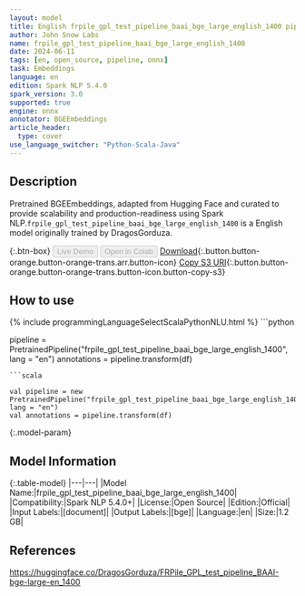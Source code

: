 ```yaml
---
layout: model
title: English frpile_gpl_test_pipeline_baai_bge_large_english_1400 pipeline BGEEmbeddings from DragosGorduza
author: John Snow Labs
name: frpile_gpl_test_pipeline_baai_bge_large_english_1400
date: 2024-06-11
tags: [en, open_source, pipeline, onnx]
task: Embeddings
language: en
edition: Spark NLP 5.4.0
spark_version: 3.0
supported: true
engine: onnx
annotator: BGEEmbeddings
article_header:
  type: cover
use_language_switcher: "Python-Scala-Java"
---
```


## Description

Pretrained BGEEmbeddings, adapted from Hugging Face and curated to provide scalability and production-readiness using Spark NLP.`frpile_gpl_test_pipeline_baai_bge_large_english_1400` is a English model originally trained by DragosGorduza.

{:.btn-box}
<button class="button button-orange" disabled>Live Demo</button>
<button class="button button-orange" disabled>Open in Colab</button>
[Download](https://s3.amazonaws.com/auxdata.johnsnowlabs.com/public/models/frpile_gpl_test_pipeline_baai_bge_large_english_1400_en_5.4.0_3.0_1718070029081.zip){:.button.button-orange.button-orange-trans.arr.button-icon}
[Copy S3 URI](s3://auxdata.johnsnowlabs.com/public/models/frpile_gpl_test_pipeline_baai_bge_large_english_1400_en_5.4.0_3.0_1718070029081.zip){:.button.button-orange.button-orange-trans.button-icon.button-copy-s3}

## How to use



<div class="tabs-box" markdown="1">
{% include programmingLanguageSelectScalaPythonNLU.html %}
```python

pipeline = PretrainedPipeline("frpile_gpl_test_pipeline_baai_bge_large_english_1400", lang = "en")
annotations =  pipeline.transform(df)   

```
```scala

val pipeline = new PretrainedPipeline("frpile_gpl_test_pipeline_baai_bge_large_english_1400", lang = "en")
val annotations = pipeline.transform(df)

```
</div>

{:.model-param}
## Model Information

{:.table-model}
|---|---|
|Model Name:|frpile_gpl_test_pipeline_baai_bge_large_english_1400|
|Compatibility:|Spark NLP 5.4.0+|
|License:|Open Source|
|Edition:|Official|
|Input Labels:|[document]|
|Output Labels:|[bge]|
|Language:|en|
|Size:|1.2 GB|

## References

https://huggingface.co/DragosGorduza/FRPile_GPL_test_pipeline_BAAI-bge-large-en_1400
